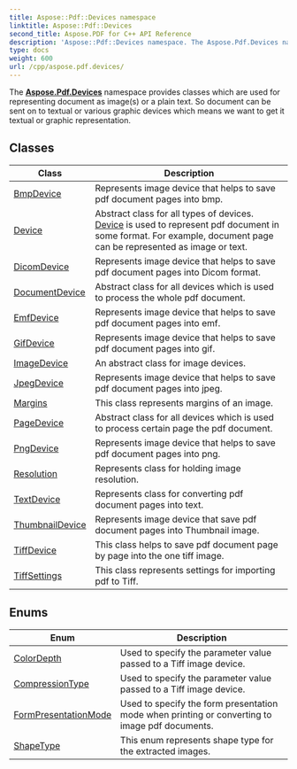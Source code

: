 ```yaml
---
title: Aspose::Pdf::Devices namespace
linktitle: Aspose::Pdf::Devices
second_title: Aspose.PDF for C++ API Reference
description: 'Aspose::Pdf::Devices namespace. The Aspose.Pdf.Devices namespace provides classes which are used for representing document as image(s) or a plain text. So document can be sent on to textual or various graphic devices which means we want to get it textual or graphic representation in C++.'
type: docs
weight: 600
url: /cpp/aspose.pdf.devices/
---
```


The **[Aspose.Pdf.Devices](./)** namespace provides classes which are used for representing document as image(s) or a plain text. So document can be sent on to textual or various graphic devices which means we want to get it textual or graphic representation.

## Classes

| Class | Description |
| --- | --- |
| [BmpDevice](./bmpdevice/) | Represents image device that helps to save pdf document pages into bmp. |
| [Device](./device/) | Abstract class for all types of devices. [Device](./device/) is used to represent pdf document in some format. For example, document page can be represented as image or text. |
| [DicomDevice](./dicomdevice/) | Represents image device that helps to save pdf document pages into Dicom format. |
| [DocumentDevice](./documentdevice/) | Abstract class for all devices which is used to process the whole pdf document. |
| [EmfDevice](./emfdevice/) | Represents image device that helps to save pdf document pages into emf. |
| [GifDevice](./gifdevice/) | Represents image device that helps to save pdf document pages into gif. |
| [ImageDevice](./imagedevice/) | An abstract class for image devices. |
| [JpegDevice](./jpegdevice/) | Represents image device that helps to save pdf document pages into jpeg. |
| [Margins](./margins/) | This class represents margins of an image. |
| [PageDevice](./pagedevice/) | Abstract class for all devices which is used to process certain page the pdf document. |
| [PngDevice](./pngdevice/) | Represents image device that helps to save pdf document pages into png. |
| [Resolution](./resolution/) | Represents class for holding image resolution. |
| [TextDevice](./textdevice/) | Represents class for converting pdf document pages into text. |
| [ThumbnailDevice](./thumbnaildevice/) | Represents image device that save pdf document pages into Thumbnail image. |
| [TiffDevice](./tiffdevice/) | This class helps to save pdf document page by page into the one tiff image. |
| [TiffSettings](./tiffsettings/) | This class represents settings for importing pdf to Tiff. |
## Enums

| Enum | Description |
| --- | --- |
| [ColorDepth](./colordepth/) | Used to specify the parameter value passed to a Tiff image device. |
| [CompressionType](./compressiontype/) | Used to specify the parameter value passed to a Tiff image device. |
| [FormPresentationMode](./formpresentationmode/) | Used to specify the form presentation mode when printing or converting to image pdf documents. |
| [ShapeType](./shapetype/) | This enum represents shape type for the extracted images. |
